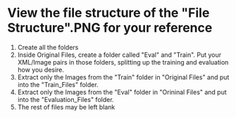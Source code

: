 # View the file structure of the "File Structure".PNG for your reference

1) Create all the folders
2) Inside Original Files, create a folder called "Eval" and "Train". Put your XML/Image pairs in those folders, splitting up the training and evaluation how you desire.
3) Extract only the Images from the "Train" folder in "Original Files" and put into the "Train_Files" folder.
4) Extract only the Images from the "Eval" folder in "Orininal Files" and put into the "Evaluation_Files" folder.
5) The rest of files may be left blank
